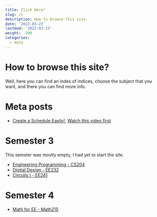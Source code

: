 ```yaml
---
title: Click Here!
slug: /i
description: How to browse this site.
date: '2022-03-23'
lastmod: '2022-03-23'
weight: -200
categories:
  - meta
---
```


# How to browse this site?
Well, here you can find an index of indices, choose the subject that
you want, and there you can find more info.

# Meta posts
- [Create a Schedule Easily!](https://courseoffering.github.io/),
  [Watch this video first](https://diode.zone/w/gvhSPdhnE9o1i5c2oDNbAu)


# Semester 3
This semster was mostly empty, I had yet to start the site.

- [Engineering Programming - CS204](/p/sem3/engineering-programing/)
- [Digital Design - EE232](/p/sem3/digital-logic/)
- [Circuits I - EE241](/p/sem3/circuits1/)

# Semester 4

- [Math for EE - Math215](/p/math-for-ee/)

<!-- Electonics -->
<!-- Circuits II -->
<!-- Multivariate Calc -->
